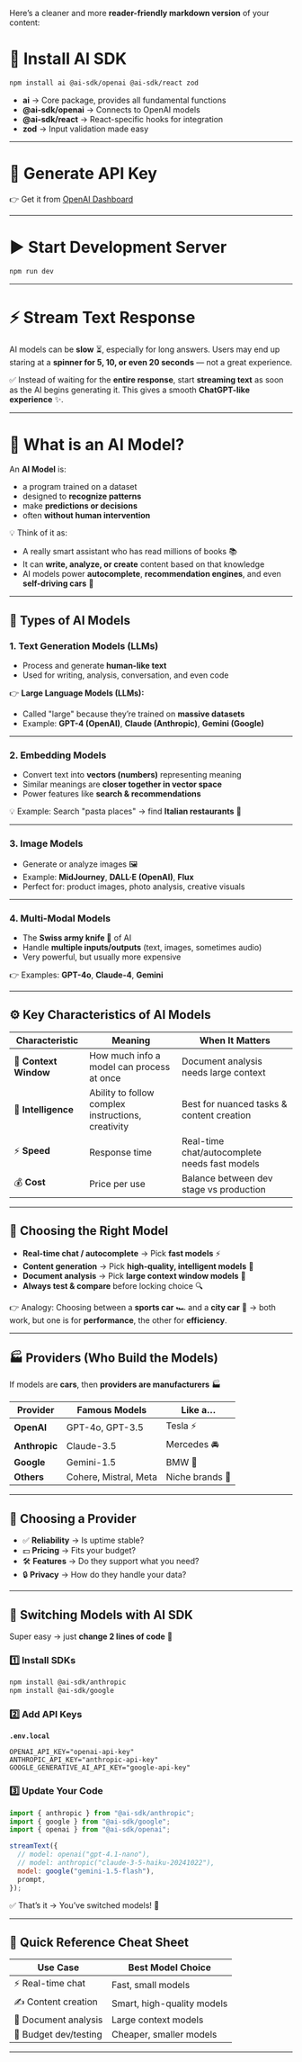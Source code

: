 Here’s a cleaner and more **reader-friendly markdown version** of your content:


# 🚀 Install AI SDK

```bash
npm install ai @ai-sdk/openai @ai-sdk/react zod
````

* **ai** → Core package, provides all fundamental functions
* **@ai-sdk/openai** → Connects to OpenAI models
* **@ai-sdk/react** → React-specific hooks for integration
* **zod** → Input validation made easy

---

# 🔑 Generate API Key

👉 Get it from [OpenAI Dashboard](https://platform.openai.com/api-keys)

---

# ▶️ Start Development Server

```bash
npm run dev
```

---

# ⚡ Stream Text Response

AI models can be **slow** ⏳, especially for long answers.
Users may end up staring at a **spinner for 5, 10, or even 20 seconds** — not a great experience.

✅ Instead of waiting for the **entire response**, start **streaming text** as soon as the AI begins generating it.
This gives a smooth **ChatGPT-like experience** ✨.






---

# 🤖 What is an AI Model?

An **AI Model** is:

* a program trained on a dataset
* designed to **recognize patterns**
* make **predictions or decisions**
* often **without human intervention**

💡 Think of it as:

* A really smart assistant who has read millions of books 📚
* It can **write, analyze, or create** content based on that knowledge
* AI models power **autocomplete**, **recommendation engines**, and even **self-driving cars** 🚗

---

## 🔮 Types of AI Models

### 1. Text Generation Models (LLMs)

* Process and generate **human-like text**
* Used for writing, analysis, conversation, and even code

👉 **Large Language Models (LLMs):**

* Called "large" because they’re trained on **massive datasets**
* Example: **GPT-4 (OpenAI)**, **Claude (Anthropic)**, **Gemini (Google)**

---

### 2. Embedding Models

* Convert text into **vectors (numbers)** representing meaning
* Similar meanings are **closer together in vector space**
* Power features like **search & recommendations**

💡 Example: Search "pasta places" → find **Italian restaurants** 🍝

---

### 3. Image Models

* Generate or analyze images 🖼️
* Example: **MidJourney**, **DALL·E (OpenAI)**, **Flux**
* Perfect for: product images, photo analysis, creative visuals

---

### 4. Multi-Modal Models

* The **Swiss army knife 🔪** of AI
* Handle **multiple inputs/outputs** (text, images, sometimes audio)
* Very powerful, but usually more expensive

👉 Examples: **GPT-4o**, **Claude-4**, **Gemini**

---

## ⚙️ Key Characteristics of AI Models

| Characteristic        | Meaning                                            | When It Matters                               |
| --------------------- | -------------------------------------------------- | --------------------------------------------- |
| 🧠 **Context Window** | How much info a model can process at once          | Document analysis needs large context         |
| 🎯 **Intelligence**   | Ability to follow complex instructions, creativity | Best for nuanced tasks & content creation     |
| ⚡ **Speed**           | Response time                                      | Real-time chat/autocomplete needs fast models |
| 💰 **Cost**           | Price per use                                      | Balance between dev stage vs production       |

---

## 🎯 Choosing the Right Model

* **Real-time chat / autocomplete** → Pick **fast models** ⚡
* **Content generation** → Pick **high-quality, intelligent models** 🧠
* **Document analysis** → Pick **large context window models** 📑
* **Always test & compare** before locking choice 🔍

👉 Analogy: Choosing between a **sports car** 🏎️ and a **city car** 🚙 → both work, but one is for **performance**, the other for **efficiency**.

---

## 🏭 Providers (Who Build the Models)

If models are **cars**, then **providers are manufacturers** 🏭

| Provider      | Famous Models         | Like a…         |
| ------------- | --------------------- | --------------- |
| **OpenAI**    | GPT-4o, GPT-3.5       | Tesla ⚡         |
| **Anthropic** | Claude-3.5            | Mercedes 🚘     |
| **Google**    | Gemini-1.5            | BMW 🚗          |
| **Others**    | Cohere, Mistral, Meta | Niche brands 🚙 |

---

## 🔑 Choosing a Provider

* ✅ **Reliability** → Is uptime stable?
* 💵 **Pricing** → Fits your budget?
* 🛠️ **Features** → Do they support what you need?
* 🔒 **Privacy** → How do they handle your data?

---

## 🔄 Switching Models with **AI SDK**

Super easy → just **change 2 lines of code** 🎉

### 1️⃣ Install SDKs

```bash
npm install @ai-sdk/anthropic
npm install @ai-sdk/google
```

### 2️⃣ Add API Keys

**`.env.local`**

```env
OPENAI_API_KEY="openai-api-key"
ANTHROPIC_API_KEY="anthropic-api-key"
GOOGLE_GENERATIVE_AI_API_KEY="google-api-key"
```

### 3️⃣ Update Your Code

```js
import { anthropic } from "@ai-sdk/anthropic";
import { google } from "@ai-sdk/google";
import { openai } from "@ai-sdk/openai";

streamText({
  // model: openai("gpt-4.1-nano"),
  // model: anthropic("claude-3-5-haiku-20241022"),
  model: google("gemini-1.5-flash"),
  prompt,
});
```

✅ That’s it → You’ve switched models! 🚀

---

## 📌 Quick Reference Cheat Sheet

| Use Case              | Best Model Choice          |
| --------------------- | -------------------------- |
| ⚡ Real-time chat      | Fast, small models         |
| ✍️ Content creation   | Smart, high-quality models |
| 📑 Document analysis  | Large context models       |
| 💸 Budget dev/testing | Cheaper, smaller models    |

---